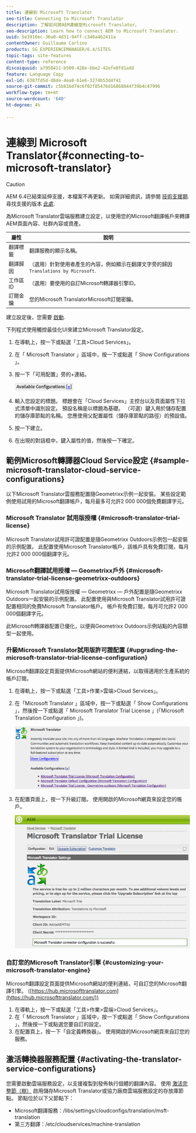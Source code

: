 ```yaml
---
title: 連線到 Microsoft Translator
seo-title: Connecting to Microsoft Translator
description: 了解如何將AEM連線至Microsoft Translator。
seo-description: Learn how to connect AEM to Microsoft Translator.
uuid: 5e3916ec-36a0-4d31-94ff-c340a462411a
contentOwner: Guillaume Carlino
products: SG_EXPERIENCEMANAGER/6.4/SITES
topic-tags: site-features
content-type: reference
discoiquuid: a7958411-b509-428e-bbe2-42efe8fd1add
feature: Language Copy
exl-id: 6387fd5d-d8de-4ea8-b1e6-3274b53d4f41
source-git-commit: c5b816d74c6f02f85476d16868844f39b4c47996
workflow-type: tm+mt
source-wordcount: '640'
ht-degree: 4%

---
```


# 連線到 Microsoft Translator{#connecting-to-microsoft-translator}

>[!CAUTION]
>
>AEM 6.4已結束延伸支援，本檔案不再更新。 如需詳細資訊，請參閱 [技術支援期](https://helpx.adobe.com//tw/support/programs/eol-matrix.html). 尋找支援的版本 [此處](https://experienceleague.adobe.com/docs/).

為Microsoft Translator雲端服務建立設定，以使用您的Microsoft翻譯帳戶來轉譯AEM頁面內容、社群內容或資產。

| 屬性 | 說明 |
|---|---|
| 翻譯標籤 | 翻譯服務的顯示名稱。 |
| 翻譯歸因 | （選用）針對使用者產生的內容，例如顯示在翻譯文字旁的歸因 `Translations by Microsoft`. |
| 工作區ID | （選用）要使用的自訂Microsoft轉譯器引擎ID。 |
| 訂閱金鑰 | 您的Microsoft TranslatorMicrosoft訂閱密鑰。 |

建立設定後，您需要 [啟動](/help/sites-administering/tc-msconf.md#activating-the-translator-service-configurations).

下列程式使用觸控最佳化UI來建立Microsoft Translator設定。

1. 在導軌上，按一下或點選「工具>Cloud Services」。
1. 在「 Microsoft Translator 」區域中，按一下或點選「 Show Configurations 」。
1. 按一下「可用配置」旁的+連結。

   ![chlimage_1-382](assets/chlimage_1-382.png)

1. 輸入您設定的標題。 標題會在「Cloud Services」主控台以及頁面屬性下拉式清單中識別設定。 預設名稱是以標題為基礎。 （可選）鍵入用於儲存配置的儲存庫節點的名稱。 您應使用父配置屬性（儲存庫節點的路徑）的預設值。
1. 按一下建立。
1. 在出現的對話框中，鍵入屬性的值，然後按一下確定。

## 範例Microsoft轉譯器Cloud Service設定 {#sample-microsoft-translator-cloud-service-configurations}

以下Microsoft Translator雲服務配置隨Geometrixx示例一起安裝。 某些設定範例使用試用的Microsoft翻譯帳戶，每月最多可允許2 000 000個免費翻譯字元。

### Microsoft Translator 試用版授權 {#microsoft-translator-trial-license}

Microsoft Translator試用許可證配置是隨Geometrixx Outdoors示例包一起安裝的示例配置。 此配置使用Microsoft Translator帳戶，該帳戶具有免費訂閱，每月允許2 000 000個翻譯字元。

### Microsoft翻譯試用授權 — Geometrixx戶外 {#microsoft-translator-trial-license-geometrixx-outdoors}

Microsoft Translator試用版授權 — Geometrixx — 戶外配置是隨Geometrixx Outdoors一起安裝的示例配置。 此配置使用與Microsoft Translator試用許可證配置相同的免費Microsoft Translator帳戶。 帳戶有免費訂閱，每月可允許2 000 000個翻譯字元。

此Microsoft轉譯器配置已優化，以便與Geometrixx Outdoors示例站點的內容類型一起使用。

### 升級Microsoft Translator試用版許可證配置 {#upgrading-the-microsoft-translator-trial-license-configuration}

Microsoft翻譯設定頁面提供Microsoft網站的便利連結，以取得適用於生產系統的帳戶訂閱。

1. 在導軌上，按一下或點選「工具>作業>雲端>Cloud Services」。
1. 在「Microsoft Translator 」區域中，按一下或點選「 Show Configurations 」，然後按一下或點選「 Microsoft Translator Trial License 」(「Microsoft Translation Configuration 」)。

   ![chlimage_1-383](assets/chlimage_1-383.png)

1. 在配置頁面上，按一下升級訂閱。 使用開啟的Microsoft網頁來設定您的帳戶。

   ![chlimage_1-384](assets/chlimage_1-384.png)

### 自訂您的Microsoft Translator引擎 {#customizing-your-microsoft-translator-engine}

Microsoft翻譯設定頁面提供Microsoft網站的便利連結，可自訂您的Microsoft翻譯引擎。 ([https://hub.microsofttranslator.com](https://hub.microsofttranslator.com/))

1. 在導軌上，按一下或點選「工具>作業>雲端>Cloud Services」。
1. 在「 Microsoft Translator 」區域中，按一下或點選「 Show Configurations 」，然後按一下或點選您要自訂的設定。
1. 在配置頁上，按一下「自定義轉換器」。 使用開啟的Microsoft網頁來自訂您的服務。

## 激活轉換器服務配置 {#activating-the-translator-service-configurations}

您需要啟動雲端服務設定，以支援複製到發佈執行個體的翻譯內容。 使用 [激活完整節（樹）](/help/sites-authoring/publishing-pages.md#publishing-and-unpublishing-a-tree) 啟用儲存Microsoft Translator或協力廠商雲端服務設定的存放庫節點。 節點位於以下父節點下：

* Microsoft翻譯服務：/libs/settings/cloudconfigs/translation/msft-translation
* 第三方翻譯：/etc/cloudservices/machine-translation
